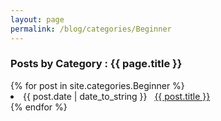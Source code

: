 ```yaml
---
layout: page
permalink: /blog/categories/Beginner
---
```

 
<h3> Posts by Category : {{ page.title }} </h3>

<div class="card">
{% for post in site.categories.Beginner %}
 <li class="category-posts"><span>{{ post.date | date_to_string }}</span> &nbsp; <a href="{{ post.url }}">{{ post.title }}</a></li>
{% endfor %}
</div>
